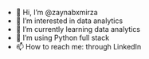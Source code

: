 - 👋 Hi, I’m @zaynabxmirza
- 👀 I’m interested in data analytics
- 🌱 I’m currently learning data analytics
- 💞️ I’m using Python full stack
- 📫 How to reach me: through LinkedIn

<!---
zaynabxmirza/zaynabxmirza is a ✨ special ✨ repository because its `README.md` (this file) appears on your GitHub profile.
You can click the Preview link to take a look at your changes.
--->
